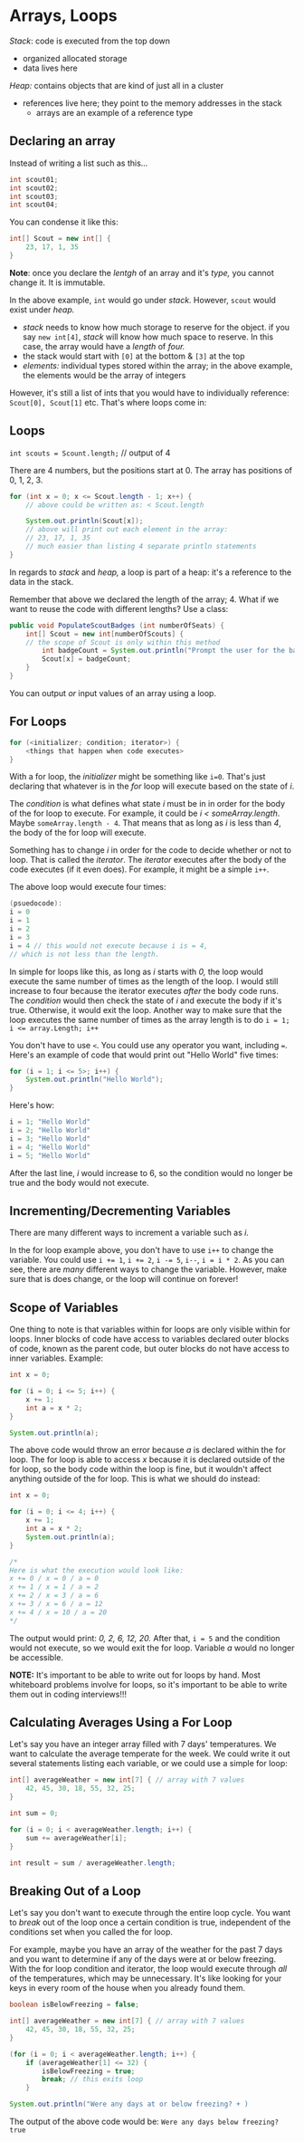 # Arrays, Loops

*Stack*: code is executed from the top down
- organized allocated storage
- data lives here

*Heap:* contains objects that are kind of just all in a cluster
- references live here; they point to the memory addresses in the stack
  - arrays are an example of a reference type

## Declaring an array

Instead of writing a list such as this...

```java
int scout01;
int scout02;
int scout03;
int scout04;
```

You can condense it like this:

```java
int[] Scout = new int[] {
    23, 17, 1, 35
}
```

**Note**: once you declare the *lentgh* of an array and it's *type,* you cannot change it. It is immutable.

In the above example, `int` would go under *stack.* However, `scout` would exist under *heap.*
- *stack* needs to know how much storage to reserve for the object. if you say `new int[4]`, *stack* will know how much space to reserve. In this case, the array would have a *length* of *four.*
- the stack would start with `[0]` at the bottom & `[3]` at the top
- *elements:* individual types stored within the array; in the above example, the elements would be the array of integers

However, it's still a list of ints that you would have to individually reference: `Scout[0], Scout[1]` etc. That's where loops come in:

## Loops

`int scouts = Scount.length;` // output of 4

There are 4 numbers, but the positions start at 0. The array has positions of 0, 1, 2, 3.

```java
for (int x = 0; x <= Scout.length - 1; x++) {
    // above could be written as: < Scout.length

    System.out.println(Scout[x]);
    // above will print out each element in the array:
    // 23, 17, 1, 35
    // much easier than listing 4 separate println statements
}
```

In regards to *stack* and *heap,* a loop is part of a heap: it's a reference to the data in the stack.

Remember that above we declared the length of the array; 4. What if we want to reuse the code with different lengths? Use a class:

```java
public void PopulateScoutBadges (int numberOfSeats) {
    int[] Scout = new int[numberOfScouts] {
    // the scope of Scout is only within this method
        int badgeCount = System.out.println("Prompt the user for the badge count for Scout[x].");
        Scout[x] = badgeCount;
    }
}
```

You can output *or* input values of an array using a loop.

## For Loops

```java
for (<initializer; condition; iterator>) {
    <things that happen when code executes>
}
```

With a for loop, the *initializer* might be something like `i=0`. That's just declaring that whatever is in the *for* loop will execute based on the state of *i*.

The *condition* is what defines what state *i* must be in in order for the body of the for loop to execute. For example, it could be *i < someArray.length*. Maybe `someArray.length - 4`. That means that as long as *i* is less than *4*, the body of the for loop will execute.

Something has to change *i* in order for the code to decide whether or not to loop. That is called the *iterator*. The *iterator* executes after the body of the code executes (if it even does). For example, it might be a simple `i++`.

The above loop would execute four times:

```java
(psuedocode):
i = 0
i = 1
i = 2
i = 3
i = 4 // this would not execute because i is = 4,
// which is not less than the length.
```

In simple for loops like this, as long as *i* starts with *0,* the loop would execute the same number of times as the length of the loop. I would still increase to four because the iterator executes *after* the body code runs. The *condition* would then check the state of *i* and execute the body if it's true. Otherwise, it would exit the loop. Another way to make sure that the loop executes the same number of times as the array length is to do `i = 1; i <= array.Length; i++`

You don't have to use `<`. You could use any operator you want, including `=`. Here's an example of code that would print out "Hello World" five times:

```java
for (i = 1; i <= 5>; i++) {
    System.out.println("Hello World");
}
```

Here's how:

```java
i = 1; "Hello World"
i = 2; "Hello World"
i = 3; "Hello World"
i = 4; "Hello World"
i = 5; "Hello World" 
```

After the last line, *i* would increase to 6, so the condition would no longer be true and the body would not execute.

## Incrementing/Decrementing Variables

There are many different ways to increment a variable such as *i.*

In the for loop example above, you don't have to use `i++` to change the variable. You could use `i += 1`, `i += 2`, `i -= 5`, `i--`, `i = i * 2`. As you can see, there are *many* different ways to change the variable. However, make sure that is does change, or the loop will continue on forever!

## Scope of Variables

One thing to note is that variables within for loops are only visible within for loops. Inner blocks of code have access to variables declared outer blocks of code, known as the parent code, but outer blocks do not have access to inner variables. Example:

```java
int x = 0;

for (i = 0; i <= 5; i++) {
    x += 1;
    int a = x * 2;
}

System.out.println(a);
```

The above code would throw an error because *a* is declared within the for loop. The for loop is able to access *x* because it is declared outside of the for loop, so the body code within the loop is fine, but it wouldn't affect anything outside of the for loop. This is what we should do instead:

```java
int x = 0;

for (i = 0; i <= 4; i++) {
    x += 1;
    int a = x * 2;
    System.out.println(a);
}

/*
Here is what the execution would look like:
x += 0 / x = 0 / a = 0
x += 1 / x = 1 / a = 2
x += 2 / x = 3 / a = 6
x += 3 / x = 6 / a = 12
x += 4 / x = 10 / a = 20
*/
```

The output would print: *0, 2, 6, 12, 20.* After that, `i = 5` and the condition would not execute, so we would exit the for loop. Variable *a* would no longer be accessible.

**NOTE:** It's important to be able to write out for loops by hand. Most whiteboard problems involve for loops, so it's important to be able to write them out in coding interviews!!!

## Calculating Averages Using a For Loop

Let's say you have an integer array filled with 7 days' temperatures. We want to calculate the average temperate for the week. We could write it out several statements listing each variable, or we could use a simple for loop:

```java
int[] averageWeather = new int[7] { // array with 7 values
    42, 45, 30, 18, 55, 32, 25;
}

int sum = 0;

for (i = 0; i < averageWeather.length; i++) {
    sum += averageWeather[i];
}

int result = sum / averageWeather.length;
```

## Breaking Out of a Loop

Let's say you don't want to execute through the entire loop cycle. You want to *break* out of the loop once a certain condition is true, independent of the conditions set when you called the for loop.

For example, maybe you have an array of the weather for the past 7 days and you want to determine if any of the days were at or below freezing. With the for loop condition and iterator, the loop would execute through *all* of the temperatures, which may be unnecessary. It's like looking for your keys in every room of the house when you already found them.

```java
boolean isBelowFreezing = false;

int[] averageWeather = new int[7] { // array with 7 values
    42, 45, 30, 18, 55, 32, 25;
}

(for (i = 0; i < averageWeather.length; i++) {
    if (averageWeather[1] <= 32) {
        isBelowFreezing = true;
        break; // this exits loop
    }

System.out.println("Were any days at or below freezing? + )
```

The output of the above code would be: `Were any days below freezing? true`